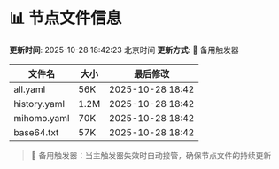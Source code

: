 # 📊 节点文件信息

**更新时间**: 2025-10-28 18:42:23 北京时间
**更新方式**: 🔄 备用触发器

| 文件名 | 大小 | 最后修改 |
|--------|------|----------|
| all.yaml | 56K | 2025-10-28 18:42 |
| history.yaml | 1.2M | 2025-10-28 18:42 |
| mihomo.yaml | 70K | 2025-10-28 18:42 |
| base64.txt | 57K | 2025-10-28 18:42 |

> 🔄 备用触发器：当主触发器失效时自动接管，确保节点文件的持续更新
